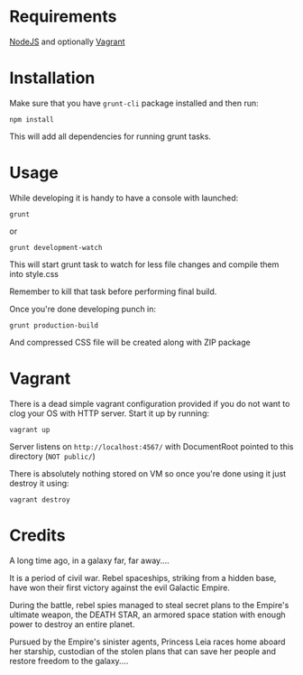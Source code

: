 Requirements
============

[NodeJS](http://nodejs.org) and optionally [Vagrant](http://vagrantup.com)

Installation
============

Make sure that you have `grunt-cli` package installed and then run:

    npm install

This will add all dependencies for running grunt tasks.

Usage
=====

While developing it is handy to have a console with launched:

    grunt
    
or

    grunt development-watch

This will start grunt task to watch for less file changes and compile them into style.css

Remember to kill that task before performing final build.

Once you're done developing punch in:

    grunt production-build
    
And compressed CSS file will be created along with ZIP package

Vagrant
=======

There is a dead simple vagrant configuration provided if you do not want to clog your OS with HTTP server. Start it up by running:
 
    vagrant up
    
Server listens on `http://localhost:4567/` with DocumentRoot pointed to this directory (`NOT public/`)

There is absolutely nothing stored on VM so once you're done using it just destroy it using:
 
    vagrant destroy
    
Credits
=======

A long time ago, in a galaxy far, far away....

It is a period of civil war. Rebel
spaceships, striking from a hidden
base, have won their first victory
against the evil Galactic Empire.

During the battle, rebel spies managed
to steal secret plans to the Empire's
ultimate weapon, the DEATH STAR, an
armored space station with enough
power to destroy an entire planet.

Pursued by the Empire's sinister agents,
Princess Leia races home aboard her
starship, custodian of the stolen plans
that can save her people and restore
freedom to the galaxy....
